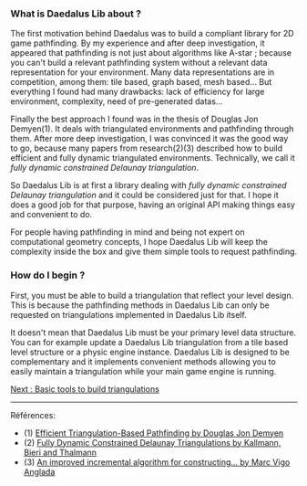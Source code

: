 ### What is Daedalus Lib about ? ###

The first motivation behind Daedalus was to build a compliant library for 2D game pathfinding. By my experience and after deep investigation, it appeared that pathfinding is not just about algorithms like A-star ; because you can't build a relevant pathfinding system without a relevant data representation for your environment. Many data representations are in competition, among them: tile based, graph based, mesh based... But everything I found had many drawbacks: lack of efficiency for large environment, complexity, need of pre-generated datas...

Finally the best approach I found was in the thesis of Douglas Jon Demyen(1). It deals with triangulated environments and pathfinding through them. After more deep investigation, I was convinced it was the good way to go, because many papers from research(2)(3) described how to build efficient and fully dynamic triangulated environments. Technically, we call it _fully dynamic constrained Delaunay triangulation_.

So Daedalus Lib is at first a library dealing with _fully dynamic constrained Delaunay triangulation_ and it could be considered just for that. I hope it does a good job for that purpose, having an original API making things easy and convenient to do.

For people having pathfinding in mind and being not expert on computational geometry concepts, I hope Daedalus Lib will keep the complexity inside the box and give them simple tools to request pathfinding.

### How do I begin ? ###

First, you must be able to build a triangulation that reflect your level design. This is because the pathfinding methods in Daedalus Lib can only be requested on triangulations implemented in Daedalus Lib itself.

It doesn't mean that Daedalus Lib must be your primary level data structure. You can for example update a Daedalus Lib triangulation from a tile based level structure or a physic engine instance. Daedalus Lib is designed to be complementary and it implements convenient methods allowing you to easily maintain a triangulation while your main game engine is running.

[Next : Basic tools to build triangulations](ModelisationBasics.md)


---


Références:
  * (1) [Efficient Triangulation-Based Pathfinding by Douglas Jon Demyen](https://dl.dropboxusercontent.com/u/84854464/totologic/thesis_demyen_2006.pdf)
  * (2) [Fully Dynamic Constrained Delaunay Triangulations by Kallmann, Bieri and Thalmann](https://dl.dropboxusercontent.com/u/84854464/totologic/fully_dynamic_constrained_delaunay_triangulation.pdf)
  * (3) [An improved incremental algorithm for constructing... by Marc Vigo Anglada](https://dl.dropboxusercontent.com/u/84854464/totologic/An%20Improved%20Incremental%20Algorithm%20for%20Constructing.pdf)